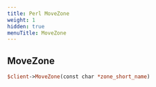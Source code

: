 ```yaml
---
title: Perl MoveZone
weight: 1
hidden: true
menuTitle: MoveZone
---
```

## MoveZone
```perl
$client->MoveZone(const char *zone_short_name)
```